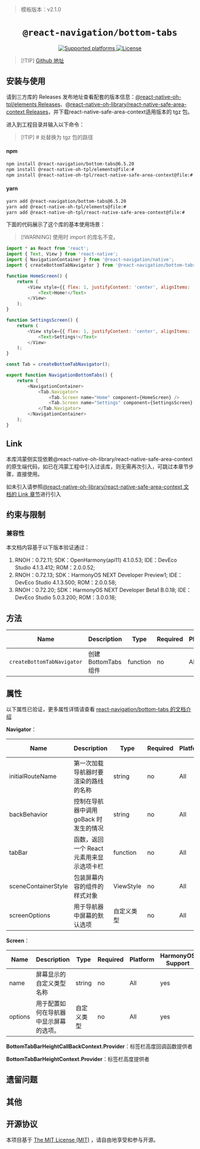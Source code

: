 > 模板版本：v2.1.0

<p align="center">
  <h1 align="center"> <code>@react-navigation/bottom-tabs</code> </h1>
</p>
<p align="center">
    <a href="https://github.com/react-navigation/react-navigation/tree/6.x/packages/bottom-tabs">
        <img src="https://img.shields.io/badge/platforms-android%20|%20ios%20|%20harmony%20-lightgrey.svg" alt="Supported platforms" />
    </a>
    <a href="https://github.com/react-navigation/react-navigation/blob/6.x/packages/bottom-tabs/LICENSE">
        <img src="https://img.shields.io/badge/license-MIT-green.svg" alt="License" />
    </a>
</p>

> [!TIP] [Github 地址](https://github.com/react-navigation/react-navigation/tree/6.x/packages/bottom-tabs)

## 安装与使用

请到三方库的 Releases 发布地址查看配套的版本信息：[@react-native-oh-tpl/elements Releases](https://github.com/react-native-oh-library/react-navigation/releases)、[@react-native-oh-library/react-native-safe-area-context Releases](https://github.com/react-native-oh-library/react-native-safe-area-context/releases)，并下载react-native-safe-area-context适用版本的 tgz 包。

进入到工程目录并输入以下命令：

> [!TIP] # 处替换为 tgz 包的路径

<!-- tabs:start -->

#### **npm**

```bash
npm install @react-navigation/bottom-tabs@6.5.20
npm install @react-native-oh-tpl/elements@file:#
npm install @react-native-oh-tpl/react-native-safe-area-context@file:#
```

#### **yarn**

```bash
yarn add @react-navigation/bottom-tabs@6.5.20
yarn add @react-native-oh-tpl/elements@file:#
yarn add @react-native-oh-tpl/react-native-safe-area-context@file:#
```

<!-- tabs:end -->

下面的代码展示了这个库的基本使用场景：

> [!WARNING] 使用时 import 的库名不变。

```js
import * as React from 'react';
import { Text, View } from 'react-native';
import { NavigationContainer } from '@react-navigation/native';
import { createBottomTabNavigator } from '@react-navigation/bottom-tabs';

function HomeScreen() {
    return (
        <View style={{ flex: 1, justifyContent: 'center', alignItems: 'center' }}>
            <Text>Home!</Text>
        </View>
    );
}

function SettingsScreen() {
    return (
        <View style={{ flex: 1, justifyContent: 'center', alignItems: 'center' }}>
            <Text>Settings!</Text>
        </View>
    );
}

const Tab = createBottomTabNavigator();

export function NavigationBottomTabs() {
    return (
        <NavigationContainer>
            <Tab.Navigator>
                <Tab.Screen name="Home" component={HomeScreen} />
                <Tab.Screen name="Settings" component={SettingsScreen} />
            </Tab.Navigator>
        </NavigationContainer>
    );
}
```


## Link

本库鸿蒙侧实现依赖@react-native-oh-library/react-native-safe-area-context 的原生端代码，如已在鸿蒙工程中引入过该库，则无需再次引入，可跳过本章节步骤，直接使用。

如未引入请参照[@react-native-oh-library/react-native-safe-area-context 文档的 Link 章节](https://gitee.com/react-native-oh-library/usage-docs/blob/master/zh-cn/react-native-safe-area-context.md#link)进行引入


## 约束与限制

### 兼容性

本文档内容基于以下版本验证通过：

1. RNOH：0.72.11; SDK：OpenHarmony(api11) 4.1.0.53; IDE：DevEco Studio 4.1.3.412; ROM：2.0.0.52;
2. RNOH：0.72.13; SDK：HarmonyOS NEXT Developer Preview1; IDE：DevEco Studio 4.1.3.500; ROM：2.0.0.58;
3. RNOH：0.72.20; SDK：HarmonyOS NEXT Developer Beta1 B.0.18; IDE：DevEco Studio 5.0.3.200; ROM：3.0.0.18;
   
## 方法

| Name                       | Description          | Type     | Required | Platform | HarmonyOS Support |
| -------------------------- | -------------------- | -------- | -------- | -------- | ----------------- |
| `createBottomTabNavigator` | 创建 BottomTabs 组件 | function | no       | All      | yes               |

## 属性

以下属性已验证，更多属性详情请查看 [react-navigation/bottom-tabs 的文档介绍](https://reactnavigation.org/docs/bottom-tab-navigator)

**Navigator**：

| Name                | Description                               | Type       | Required | Platform | HarmonyOS Support |
| ------------------- | ----------------------------------------- | ---------- | -------- | -------- | ----------------- |
| initialRouteName    | 第一次加载导航器时要渲染的路线的名称      | string     | no       | All      | yes               |
| backBehavior        | 控制在导航器中调用 goBack 时发生的情况    | string     | no       | All      | yes               |
| tabBar              | 函数，返回一个 React 元素用来显示选项卡栏 | function   | no       | All      | yes               |
| sceneContainerStyle | 包装屏幕内容的组件的样式对象              | ViewStyle  | no       | All      | yes               |
| screenOptions       | 用于导航器中屏幕的默认选项                | 自定义类型 | no       | All      | yes               |

**Screen**：

| Name    | Description                            | Type       | Required | Platform | HarmonyOS Support |
| ------- | -------------------------------------- | ---------- | -------- | -------- | ----------------- |
| name    | 屏幕显示的 自定义类型名称              | string     | no       | All      | yes               |
| options | 用于配置如何在导航器中显示屏幕的选项。 | 自定义类型 | no       | All      | yes               |

**BottomTabBarHeightCallBackContext.Provider**：标签栏高度回调函数提供者

**BottomTabBarHeightContext.Provider**：标签栏高度提供者

## 遗留问题

## 其他

## 开源协议

本项目基于 [The MIT License (MIT)](https://github.com/react-navigation/react-navigation/blob/6.x/packages/bottom-tabs/LICENSE) ，请自由地享受和参与开源。
